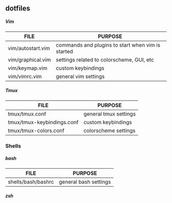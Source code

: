 ## dotfiles

##### Vim
| FILE | PURPOSE |
|---|---|
| vim/autostart.vim | commands and plugins to start when vim is started |
| vim/graphical.vim | settings related to colorscheme, GUI, etc |
| vim/keymap.vim | custom keybindings |
| vim/vimrc.vim | general vim settings |

##### Tmux
| FILE | PURPOSE |
|---|---|
| tmux/tmux.conf | general tmux settings |
| tmux/tmux-keybindings.conf | custom keybindings |
| tmux/tmux-colors.conf | colorscheme settings |

### Shells

##### bash
| FILE | PURPOSE |
|---|---|
| shells/bash/bashrc | general bash settings |

##### zsh

